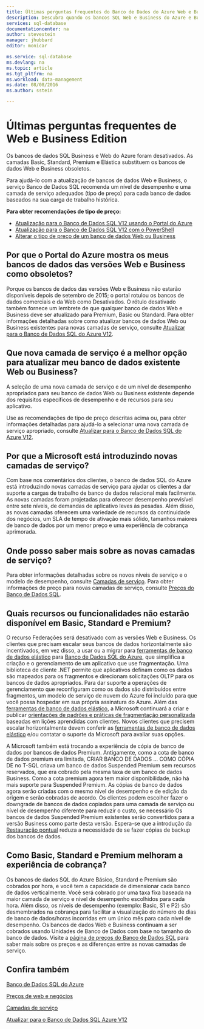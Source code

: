 ```yaml
---
title: Últimas perguntas frequentes do Banco de Dados do Azure Web e Business Edition | Microsoft Docs
description: Descubra quando os bancos SQL Web e Business do Azure e Business serão desativados e saiba mais sobre os recursos e funcionalidades das novas camadas de serviço.
services: sql-database
documentationcenter: na
author: stevestein
manager: jhubbard
editor: monicar

ms.service: sql-database
ms.devlang: na
ms.topic: article
ms.tgt_pltfrm: na
ms.workload: data-management
ms.date: 08/08/2016
ms.author: sstein

---
```

# Últimas perguntas frequentes de Web e Business Edition
Os bancos de dados SQL Business e Web do Azure foram desativados. As camadas Basic, Standard, Premium e Elástica substituem os bancos de dados Web e Business obsoletos.

Para ajudá-lo com a atualização de bancos de dados Web e Business, o serviço Banco de Dados SQL recomenda um nível de desempenho e uma camada de serviço adequados (tipo de preço) para cada banco de dados baseados na sua carga de trabalho histórica.

**Para obter recomendações de tipo de preço:**

* [Atualização para o Banco de Dados SQL V12 usando o Portal do Azure](sql-database-upgrade-server-portal.md)
* [Atualização para o Banco de Dados SQL V12 com o PowerShell](sql-database-upgrade-server-powershell.md)
* [Alterar o tipo de preço de um banco de dados Web ou Business](sql-database-service-tier-advisor.md)

## Por que o Portal do Azure mostra os meus bancos de dados das versões Web e Business como obsoletos?
Porque os bancos de dados das versões Web e Business não estarão disponíveis depois de setembro de 2015; o portal rotulou os bancos de dados comerciais e da Web como Desativados. O rótulo desativado também fornece um lembrete de que qualquer banco de dados Web e Business deve ser atualizado para Premium, Basic ou Standard. Para obter informações detalhadas sobre como atualizar bancos de dados Web ou Business existentes para novas camadas de serviço, consulte [Atualizar para o Banco de Dados SQL do Azure V12](sql-database-upgrade-server-portal.md).

## Que nova camada de serviço é a melhor opção para atualizar meu banco de dados existente Web ou Business?
A seleção de uma nova camada de serviço e de um nível de desempenho apropriados para seu banco de dados Web ou Business existente depende dos requisitos específicos de desempenho e de recursos para seu aplicativo.

Use as recomendações de tipo de preço descritas acima ou, para obter informações detalhadas para ajudá-lo a selecionar uma nova camada de serviço apropriado, consulte [Atualizar para o Banco de Dados SQL do Azure V12](sql-database-upgrade-server-portal.md).

## Por que a Microsoft está introduzindo novas camadas de serviço?
Com base nos comentários dos clientes, o banco de dados SQL do Azure está introduzindo novas camadas de serviço para ajudar os clientes a dar suporte a cargas de trabalho de banco de dados relacional mais facilmente. As novas camadas foram projetadas para oferecer desempenho previsível entre sete níveis, de demandas de aplicativo leves às pesadas. Além disso, as novas camadas oferecem uma variedade de recursos da continuidade dos negócios, um SLA de tempo de ativação mais sólido, tamanhos maiores de banco de dados por um menor preço e uma experiência de cobrança aprimorada.

## Onde posso saber mais sobre as novas camadas de serviço?
Para obter informações detalhadas sobre os novos níveis de serviço e o modelo de desempenho, consulte [Camadas de serviço](sql-database-service-tiers.md). Para obter informações de preço para novas camadas de serviço, consulte [Preços do Banco de Dados SQL](https://azure.microsoft.com/pricing/details/sql-database/).

## Quais recursos ou funcionalidades não estarão disponível em Basic, Standard e Premium?
O recurso Federações será desativado com as versões Web e Business. Os clientes que precisam escalar seus bancos de dados horizontalmente são incentivados, em vez disso, a usar ou a migrar para [ferramentas de banco de dados elástico](sql-database-elastic-scale-get-started.md) para [Banco de Dados SQL do Azure](sql-database-elastic-scale-get-started.md), que simplifica a criação e o gerenciamento de um aplicativo que use fragmentação. Uma biblioteca de cliente .NET permite que aplicativos definam como os dados são mapeados para os fragmentos e direcionam solicitações OLTP para os bancos de dados apropriados. Para dar suporte a operações de gerenciamento que reconfiguram como os dados são distribuídos entre fragmentos, um modelo de serviço de nuvem do Azure foi incluído para que você possa hospedar em sua própria assinatura do Azure. Além das [ferramentas de banco de dados elástico](sql-database-elastic-scale-get-started.md), a Microsoft continuará a criar e publicar [orientações de padrões e práticas de fragmentação personalizada](https://msdn.microsoft.com/library/azure/dn764977.aspx) baseadas em lições aprendidas com clientes. Novos clientes que precisem escalar horizontalmente devem conferir as [ferramentas de banco de dados elástico](sql-database-elastic-scale-get-started.md) e/ou contatar o suporte da Microsoft para avaliar suas opções.

A Microsoft também está trocando a experiência de cópia de banco de dados por bancos de dados Premium. Antigamente, como a cota de banco de dados premium era limitada, CRIAR BANCO DE DADOS ... COMO CÓPIA DE no T-SQL criava um banco de dados Suspended Premium sem recursos reservados, que era cobrado pela mesma taxa de um banco de dados Business. Como a cota premium agora tem maior disponibilidade, não há mais suporte para Suspended Premium. As cópias de banco de dados agora serão criadas com o mesmo nível de desempenho e de edição da origem e serão cobradas de acordo. Os clientes podem escolher fazer o downgrade de bancos de dados copiados para uma camada de serviço ou nível de desempenho diferente para reduzir o custo, se necessário Os bancos de dados Suspended Premium existentes serão convertidos para a versão Business como parte desta versão. Espera-se que a introdução da [Restauração pontual](sql-database-recovery-using-backups.md#point-in-time-restore) reduza a necessidade de se fazer cópias de backup dos bancos de dados.

## Como Basic, Standard e Premium melhoram a experiência de cobrança?
Os bancos de dados SQL do Azure Básico, Standard e Premium são cobrados por hora, e você tem a capacidade de dimensionar cada banco de dados verticalmente. Você será cobrado por uma taxa fixa baseada na maior camada de serviço e nível de desempenho escolhidos para cada hora. Além disso, os níveis de desempenho (exemplo: Basic, S1 e P2) são desmembrados na cobrança para facilitar a visualização do número de dias de banco de dados/horas incorridas em um único mês para cada nível de desempenho. Os bancos de dados Web e Business continuam a ser cobrados usando Unidades de Banco de Dados com base no tamanho do banco de dados. Visite a [página de preços do Banco de Dados SQL](https://azure.microsoft.com/pricing/details/sql-database/) para saber mais sobre os preços e as diferenças entre as novas camadas de serviço.

## Confira também
[Banco de Dados SQL do Azure](https://azure.microsoft.com/documentation/services/sql-database/)

[Preços de web e negócios](https://azure.microsoft.com/pricing/details/sql-database/web-business/)

[Camadas de serviço](sql-database-service-tiers.md)

[Atualizar para o Banco de Dados SQL Azure V12](sql-database-upgrade-server-portal.md)

<!---HONumber=AcomDC_0810_2016-->